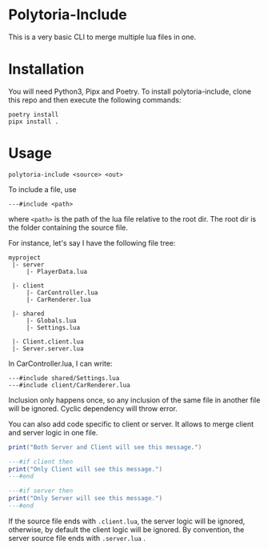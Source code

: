 # Polytoria-Include

This is a very basic CLI to merge multiple lua files in one.

# Installation

You will need Python3, Pipx and Poetry.
To install polytoria-include, clone this repo and then execute the following commands:

```
poetry install
pipx install .
```

# Usage

```
polytoria-include <source> <out>
```

To include a file, use
```
---#include <path>
```
where `<path>` is the path of the lua file relative to the root dir.
The root dir is the folder containing the source file.

For instance, let's say I have the following file tree:

```
myproject
 |- server
     |- PlayerData.lua

 |- client
     |- CarController.lua
     |- CarRenderer.lua
 
 |- shared
     |- Globals.lua
     |- Settings.lua
 
 |- Client.client.lua
 |- Server.server.lua
```

In CarController.lua, I can write:
```
---#include shared/Settings.lua
---#include client/CarRenderer.lua
```


Inclusion only happens once, so any inclusion of the same file in another file will be ignored.
Cyclic dependency will throw error.


You can also add code specific to client or server. It allows to merge client and server logic in one file.

```lua
print("Both Server and Client will see this message.")

---#if client then
print("Only Client will see this message.")
---#end

---#if server then
print("Only Server will see this message.")
---#end
```

If the source file ends with `.client.lua`, the server logic will be ignored, otherwise, by default the client logic will be ignored. By convention, the server source file ends with `.server.lua` .